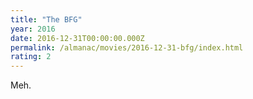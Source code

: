 ```yaml
---
title: "The BFG"
year: 2016
date: 2016-12-31T00:00:00.000Z
permalink: /almanac/movies/2016-12-31-bfg/index.html
rating: 2
---
```


Meh.
